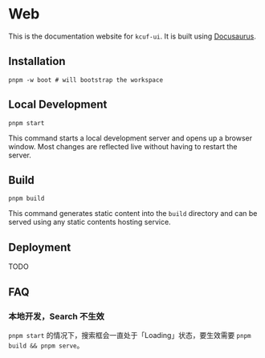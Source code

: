# Web

This is the documentation website for `kcuf-ui`. It is built using [Docusaurus](https://docusaurus.io/).

## Installation

```shell
pnpm -w boot # will bootstrap the workspace
```

## Local Development

```shell
pnpm start
```

This command starts a local development server and opens up a browser window. Most changes are reflected live without having to restart the server.

## Build

```shell
pnpm build
```

This command generates static content into the `build` directory and can be served using any static contents hosting service.

## Deployment

TODO

## FAQ

### 本地开发，Search 不生效

`pnpm start` 的情况下，搜索框会一直处于「Loading」状态，要生效需要 `pnpm build && pnpm serve`。
